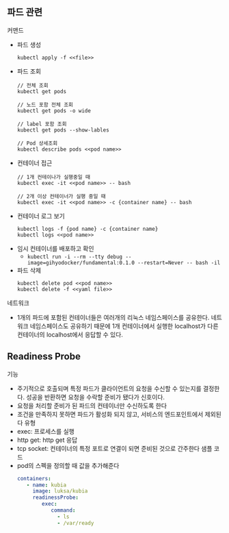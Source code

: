 ## 파드 관련
커맨드 
- 파드 생성
   ```
   kubectl apply -f <<file>>
   ```
- 파드 조회
   ```
   // 전체 조회
   kubectl get pods

   // 노드 포함 전체 조회
   kubectl get pods -o wide

   // label 포함 조회
   kubectl get pods --show-lables

   // Pod 상세조회
   kubectl describe pods <<pod name>>
   ```
- 컨테이너 접근
   ```
   // 1개 컨테이나가 실행중일 때 
   kubectl exec -it <<pod name>> -- bash

   // 2개 이상 컨테이너가 실행 중일 때
   kubectl exec -it <<pod name>> -c {container name} -- bash
   
   ```
- 컨테이너 로그 보기
  ```
  kubectl logs -f {pod name} -c {container name}
  kubectl logs <<pod name>>
  ```
- 임시 컨테이너를 배포하고 확인
   - `kubectl run -i --rm --tty debug --image=gihyodocker/fundamental:0.1.0 --restart=Never -- bash -il`
- 파드 삭제
   ```
   kubectl delete pod <<pod name>>
   kubectl delete -f <<yaml file>>
   ```

네트워크
- 1개의 파드에 포함된 컨테이너들은 여러개의 리눅스 네임스페이스를 공유한다. 네트워크 네임스페이스도 공유하기 때문에 1개 컨테이너에서 실행한 localhost가 다른 컨테이너의 localhost에서 응답할 수 있다.

## Readiness Probe
기능
- 주기적으로 호출되며 특정 파드가 클라이언트의 요청을 수신할 수 있는지를 결정한다. 성공을 반환하면 요청을 수락할 준비가 됐다가 신호이다. 
- 요청을 처리할 준비가 된 파드의 컨테이너만 수신하도록 한다
- 조건을 만족하지 못하면 파드가 활성화 되지 않고, 서비스의 엔드포인트에서 제외된다
유형
- exec: 프로세스를 실행
- http get: http get 응답
- tcp socket: 컨테이너의 특정 포트로 연결이 되면 준비된 것으로 간주한다
샘플 코드
- pod의 스펙을 정의할 때 값을 추가해준다
   ```yaml
   containers:
      - name: kubia
        image: luksa/kubia
        readinessProbe:
           exec:
              command:
                - ls
                - /var/ready
   ```


